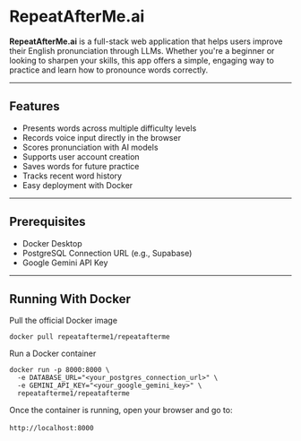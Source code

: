 # RepeatAfterMe.ai

**RepeatAfterMe.ai** is a full-stack web application that helps users improve their English pronunciation through LLMs. Whether you're a beginner or looking to sharpen your skills, this app offers a simple, engaging way to practice and learn how to pronounce words correctly.

---

## Features

- Presents words across multiple difficulty levels
- Records voice input directly in the browser
- Scores pronunciation with AI models
- Supports user account creation
- Saves words for future practice
- Tracks recent word history
- Easy deployment with Docker

---

## Prerequisites

- Docker Desktop
- PostgreSQL Connection URL (e.g., Supabase)
- Google Gemini API Key

---

## Running With Docker

Pull the official Docker image

```
docker pull repeatafterme1/repeatafterme
```

Run a Docker container

```
docker run -p 8000:8000 \
  -e DATABASE_URL="<your_postgres_connection_url>" \
  -e GEMINI_API_KEY="<your_google_gemini_key>" \
  repeatafterme1/repeatafterme
```

Once the container is running, open your browser and go to:
<br>
<br>
`http://localhost:8000`

